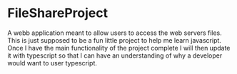 # FileShareProject
A webb application meant to allow users to access the web servers files.  This is just supposed to be a fun little project to help me learn javascript.  Once I have the main functionality of the project complete I will then update it with typescript so that I can have an understanding of why a developer would want to user typescript.
